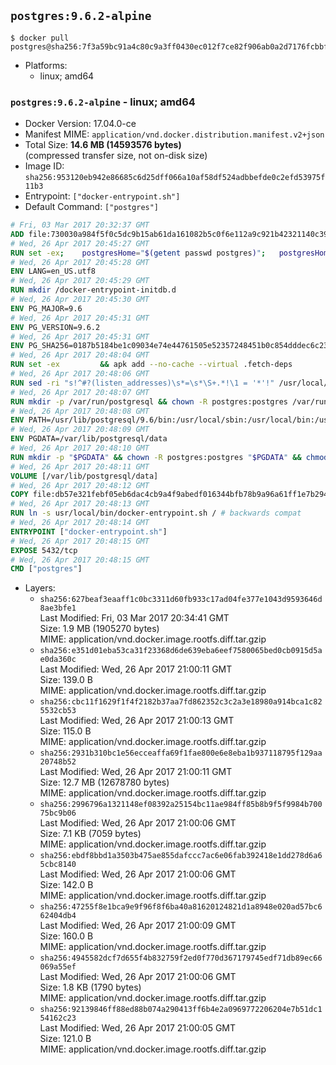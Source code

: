 ## `postgres:9.6.2-alpine`

```console
$ docker pull postgres@sha256:7f3a59bc91a4c80c9a3ff0430ec012f7ce82f906ab0a2d7176fcbbf24ea9f893
```

-	Platforms:
	-	linux; amd64

### `postgres:9.6.2-alpine` - linux; amd64

-	Docker Version: 17.04.0-ce
-	Manifest MIME: `application/vnd.docker.distribution.manifest.v2+json`
-	Total Size: **14.6 MB (14593576 bytes)**  
	(compressed transfer size, not on-disk size)
-	Image ID: `sha256:953120eb942e86685c6d25dff066a10af58df524adbbefde0c2efd53975f11b3`
-	Entrypoint: `["docker-entrypoint.sh"]`
-	Default Command: `["postgres"]`

```dockerfile
# Fri, 03 Mar 2017 20:32:37 GMT
ADD file:730030a984f5f0c5dc9b15ab61da161082b5c0f6e112a9c921b42321140c3927 in / 
# Wed, 26 Apr 2017 20:45:27 GMT
RUN set -ex; 	postgresHome="$(getent passwd postgres)"; 	postgresHome="$(echo "$postgresHome" | cut -d: -f6)"; 	[ "$postgresHome" = '/var/lib/postgresql' ]; 	mkdir -p "$postgresHome"; 	chown -R postgres:postgres "$postgresHome"
# Wed, 26 Apr 2017 20:45:28 GMT
ENV LANG=en_US.utf8
# Wed, 26 Apr 2017 20:45:29 GMT
RUN mkdir /docker-entrypoint-initdb.d
# Wed, 26 Apr 2017 20:45:30 GMT
ENV PG_MAJOR=9.6
# Wed, 26 Apr 2017 20:45:31 GMT
ENV PG_VERSION=9.6.2
# Wed, 26 Apr 2017 20:45:31 GMT
ENV PG_SHA256=0187b5184be1c09034e74e44761505e52357248451b0c854dddec6c231fe50c9
# Wed, 26 Apr 2017 20:48:04 GMT
RUN set -ex 		&& apk add --no-cache --virtual .fetch-deps 		ca-certificates 		openssl 		tar 		&& wget -O postgresql.tar.bz2 "https://ftp.postgresql.org/pub/source/v$PG_VERSION/postgresql-$PG_VERSION.tar.bz2" 	&& echo "$PG_SHA256 *postgresql.tar.bz2" | sha256sum -c - 	&& mkdir -p /usr/src/postgresql 	&& tar 		--extract 		--file postgresql.tar.bz2 		--directory /usr/src/postgresql 		--strip-components 1 	&& rm postgresql.tar.bz2 		&& apk add --no-cache --virtual .build-deps 		bison 		coreutils 		flex 		gcc 		libc-dev 		libedit-dev 		libxml2-dev 		libxslt-dev 		make 		openssl-dev 		perl 		util-linux-dev 		zlib-dev 		&& cd /usr/src/postgresql 	&& awk '$1 == "#define" && $2 == "DEFAULT_PGSOCKET_DIR" && $3 == "\"/tmp\"" { $3 = "\"/var/run/postgresql\""; print; next } { print }' src/include/pg_config_manual.h > src/include/pg_config_manual.h.new 	&& grep '/var/run/postgresql' src/include/pg_config_manual.h.new 	&& mv src/include/pg_config_manual.h.new src/include/pg_config_manual.h 	&& ./configure 		--enable-integer-datetimes 		--enable-thread-safety 		--enable-tap-tests 		--disable-rpath 		--with-uuid=e2fs 		--with-gnu-ld 		--with-pgport=5432 		--with-system-tzdata=/usr/share/zoneinfo 		--prefix=/usr/local 		--with-includes=/usr/local/include 		--with-libraries=/usr/local/lib 				--with-openssl 		--with-libxml 		--with-libxslt 	&& make -j "$(nproc)" world 	&& make install-world 	&& make -C contrib install 		&& runDeps="$( 		scanelf --needed --nobanner --recursive /usr/local 			| awk '{ gsub(/,/, "\nso:", $2); print "so:" $2 }' 			| sort -u 			| xargs -r apk info --installed 			| sort -u 	)" 	&& apk add --no-cache --virtual .postgresql-rundeps 		$runDeps 		bash 		su-exec 		tzdata 	&& apk del .fetch-deps .build-deps 	&& cd / 	&& rm -rf 		/usr/src/postgresql 		/usr/local/share/doc 		/usr/local/share/man 	&& find /usr/local -name '*.a' -delete
# Wed, 26 Apr 2017 20:48:06 GMT
RUN sed -ri "s!^#?(listen_addresses)\s*=\s*\S+.*!\1 = '*'!" /usr/local/share/postgresql/postgresql.conf.sample
# Wed, 26 Apr 2017 20:48:07 GMT
RUN mkdir -p /var/run/postgresql && chown -R postgres:postgres /var/run/postgresql && chmod g+s /var/run/postgresql
# Wed, 26 Apr 2017 20:48:08 GMT
ENV PATH=/usr/lib/postgresql/9.6/bin:/usr/local/sbin:/usr/local/bin:/usr/sbin:/usr/bin:/sbin:/bin
# Wed, 26 Apr 2017 20:48:09 GMT
ENV PGDATA=/var/lib/postgresql/data
# Wed, 26 Apr 2017 20:48:10 GMT
RUN mkdir -p "$PGDATA" && chown -R postgres:postgres "$PGDATA" && chmod 777 "$PGDATA" # this 777 will be replaced by 700 at runtime (allows semi-arbitrary "--user" values)
# Wed, 26 Apr 2017 20:48:11 GMT
VOLUME [/var/lib/postgresql/data]
# Wed, 26 Apr 2017 20:48:12 GMT
COPY file:db57e321febf05eb6dac4cb9a4f9abedf016344bfb78b9a96a61ff1e7b294802 in /usr/local/bin/ 
# Wed, 26 Apr 2017 20:48:13 GMT
RUN ln -s usr/local/bin/docker-entrypoint.sh / # backwards compat
# Wed, 26 Apr 2017 20:48:14 GMT
ENTRYPOINT ["docker-entrypoint.sh"]
# Wed, 26 Apr 2017 20:48:15 GMT
EXPOSE 5432/tcp
# Wed, 26 Apr 2017 20:48:15 GMT
CMD ["postgres"]
```

-	Layers:
	-	`sha256:627beaf3eaaff1c0bc3311d60fb933c17ad04fe377e1043d9593646d8ae3bfe1`  
		Last Modified: Fri, 03 Mar 2017 20:34:41 GMT  
		Size: 1.9 MB (1905270 bytes)  
		MIME: application/vnd.docker.image.rootfs.diff.tar.gzip
	-	`sha256:e351d01eba53ca31f23368d6de639eba6eef7580065bed0cb0915d5ae0da360c`  
		Last Modified: Wed, 26 Apr 2017 21:00:11 GMT  
		Size: 139.0 B  
		MIME: application/vnd.docker.image.rootfs.diff.tar.gzip
	-	`sha256:cbc11f1629f1f4f2182b37aa7fd862352c3c2a3e18980a914bca1c825532cb53`  
		Last Modified: Wed, 26 Apr 2017 21:00:13 GMT  
		Size: 115.0 B  
		MIME: application/vnd.docker.image.rootfs.diff.tar.gzip
	-	`sha256:2931b310bc1e56ecceaffa69f1fae800e6e8eba1b937118795f129aa20748b52`  
		Last Modified: Wed, 26 Apr 2017 21:00:11 GMT  
		Size: 12.7 MB (12678780 bytes)  
		MIME: application/vnd.docker.image.rootfs.diff.tar.gzip
	-	`sha256:2996796a1321148ef08392a25154bc11ae984ff85b8b9f5f9984b70075bc9b06`  
		Last Modified: Wed, 26 Apr 2017 21:00:06 GMT  
		Size: 7.1 KB (7059 bytes)  
		MIME: application/vnd.docker.image.rootfs.diff.tar.gzip
	-	`sha256:ebdf8bbd1a3503b475ae855dafccc7ac6e06fab392418e1dd278d6a65cbc8140`  
		Last Modified: Wed, 26 Apr 2017 21:00:06 GMT  
		Size: 142.0 B  
		MIME: application/vnd.docker.image.rootfs.diff.tar.gzip
	-	`sha256:47255f8e1bca9e9f96f8f6ba40a81620124821d1a8948e020ad57bc662404db4`  
		Last Modified: Wed, 26 Apr 2017 21:00:09 GMT  
		Size: 160.0 B  
		MIME: application/vnd.docker.image.rootfs.diff.tar.gzip
	-	`sha256:4945582dcf7d655f4b832759f2ed0f770d367179745edf71db89ec66069a55ef`  
		Last Modified: Wed, 26 Apr 2017 21:00:06 GMT  
		Size: 1.8 KB (1790 bytes)  
		MIME: application/vnd.docker.image.rootfs.diff.tar.gzip
	-	`sha256:92139846ff88ed88b074a290413ff6b4e2a0969772206204e7b51dc154162c23`  
		Last Modified: Wed, 26 Apr 2017 21:00:05 GMT  
		Size: 121.0 B  
		MIME: application/vnd.docker.image.rootfs.diff.tar.gzip
